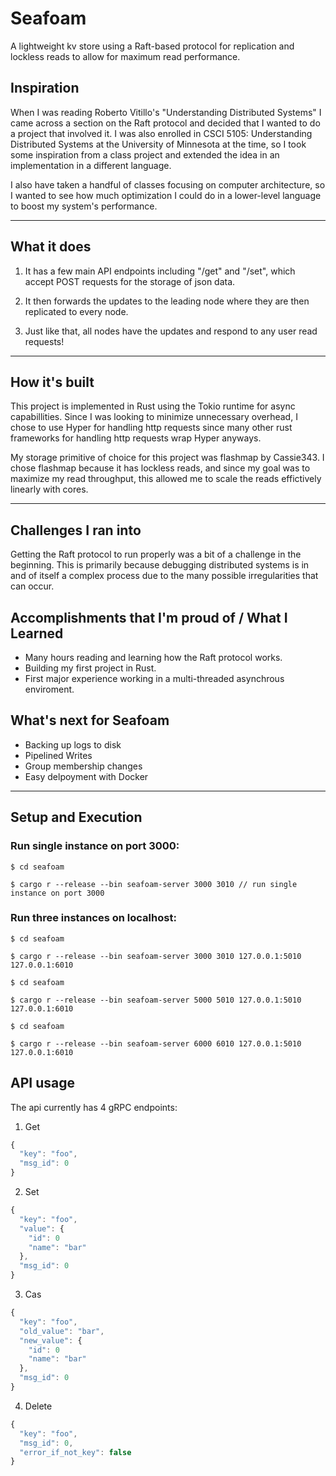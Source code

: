 # Seafoam
A lightweight kv store using a Raft-based protocol for replication and lockless reads to allow for maximum read performance.

## Inspiration
When I was reading Roberto Vitillo's "Understanding Distributed Systems" I came across a section on the Raft protocol and decided that I wanted to do a project that involved it. I was also enrolled in CSCI 5105: Understanding Distributed Systems at the University of Minnesota at the time, so I took some inspiration from a class project and extended the idea in an implementation in a different language.

I also have taken a handful of classes focusing on computer architecture, so I wanted to see how much optimization I could do in a lower-level language to boost my system's performance.

---

## What it does
1. It has a few main API endpoints including "/get" and "/set", which accept POST requests for the storage of json data.

2. It then forwards the updates to the leading node where they are then replicated to every node.

3. Just like that, all nodes have the updates and respond to any user read requests!

---

## How it's built
This project is implemented in Rust using the Tokio runtime for async capabillities. Since I was looking to minimize unnecessary overhead, I chose to use Hyper for handling http requests since many other rust frameworks for handling http requests wrap Hyper anyways.

My storage primitive of choice for this project was flashmap by Cassie343. I chose flashmap because it has lockless reads, and since my goal was to maximize my read throughput, this allowed me to scale the reads effictively linearly with cores.

---

## Challenges I ran into
Getting the Raft protocol to run properly was a bit of a challenge in the beginning. This is primarily because debugging distributed systems is in and of itself a complex process due to the many possible irregularities that can occur.

## Accomplishments that I'm proud of / What I Learned
- Many hours reading and learning how the Raft protocol works.
- Building my first project in Rust.
- First major experience working in a multi-threaded asynchrous enviroment.

## What's next for Seafoam
- Backing up logs to disk
- Pipelined Writes
- Group membership changes
- Easy delpoyment with Docker

---

## Setup and Execution
### Run single instance on port 3000:
```
$ cd seafoam

$ cargo r --release --bin seafoam-server 3000 3010 // run single instance on port 3000
```

### Run three instances on localhost:
```
$ cd seafoam

$ cargo r --release --bin seafoam-server 3000 3010 127.0.0.1:5010 127.0.0.1:6010
```
```
$ cd seafoam

$ cargo r --release --bin seafoam-server 5000 5010 127.0.0.1:5010 127.0.0.1:6010
```
```
$ cd seafoam

$ cargo r --release --bin seafoam-server 6000 6010 127.0.0.1:5010 127.0.0.1:6010
```

## API usage
The api currently has 4 gRPC endpoints:
1. Get
```javascript
{
  "key": "foo",
  "msg_id": 0
}
```
2. Set
```javascript
{
  "key": "foo",
  "value": {
    "id": 0
    "name": "bar"
  },
  "msg_id": 0
}
```
3. Cas
```javascript
{
  "key": "foo",
  "old_value": "bar",
  "new_value": {
    "id": 0
    "name": "bar"
  },
  "msg_id": 0
}
```
4. Delete
```javascript
{
  "key": "foo",
  "msg_id": 0,
  "error_if_not_key": false
}
```
